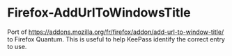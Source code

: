 # Firefox-AddUrlToWindowsTitle
Port of https://addons.mozilla.org/fr/firefox/addon/add-url-to-window-title/ to Firefox Quantum.
This is useful to help KeePass identify the correct entry to use.
